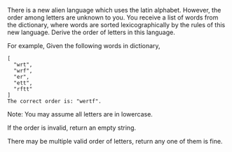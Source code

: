 There is a new alien language which uses the latin alphabet. However, the order among letters are unknown to you. You receive a list of words from the dictionary, where words are sorted lexicographically by the rules of this new language. Derive the order of letters in this language.

For example, Given the following words in dictionary,

    [
      "wrt",
      "wrf",
      "er",
      "ett",
      "rftt"
    ]
    The correct order is: "wertf".

Note: You may assume all letters are in lowercase.

If the order is invalid, return an empty string.

There may be multiple valid order of letters, return any one of them is fine.
